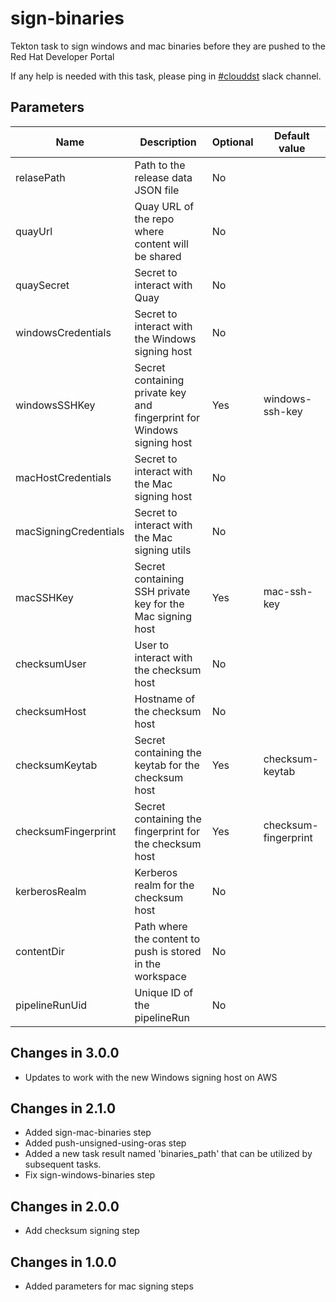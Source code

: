 # sign-binaries

Tekton task to sign windows and mac binaries before they are pushed to the Red Hat Developer Portal

If any help is needed with this task, please ping in [#clouddst](https://redhat.enterprise.slack.com/archives/C04QRCD4SQZ) slack channel.

## Parameters

| Name | Description | Optional | Default value |
|------|-------------|----------|---------------|
| relasePath | Path to the release data JSON file | No | |
| quayUrl | Quay URL of the repo where content will be shared | No |  |
| quaySecret | Secret to interact with Quay | No |  |
| windowsCredentials | Secret to interact with the Windows signing host | No |  |
| windowsSSHKey | Secret containing private key and fingerprint for Windows signing host | Yes | windows-ssh-key |
| macHostCredentials | Secret to interact with the Mac signing host | No |  |
| macSigningCredentials | Secret to interact with the Mac signing utils | No |  |
| macSSHKey | Secret containing SSH private key for the Mac signing host | Yes | mac-ssh-key |
| checksumUser | User to interact with the checksum host | No | |
| checksumHost | Hostname of the checksum host | No | |
| checksumKeytab | Secret containing the keytab for the checksum host | Yes | checksum-keytab |
| checksumFingerprint | Secret containing the fingerprint for the checksum host | Yes | checksum-fingerprint |
| kerberosRealm | Kerberos realm for the checksum host | No | |
| contentDir | Path where the content to push is stored in the workspace | No | |
| pipelineRunUid | Unique ID of the pipelineRun | No |  |


## Changes in 3.0.0
* Updates to work with the new Windows signing host on AWS

## Changes in 2.1.0
* Added sign-mac-binaries step
* Added push-unsigned-using-oras step
* Added a new task result named 'binaries_path' that can be utilized by subsequent tasks.
* Fix sign-windows-binaries step

## Changes in 2.0.0
* Add checksum signing step

## Changes in 1.0.0
* Added parameters for mac signing steps
